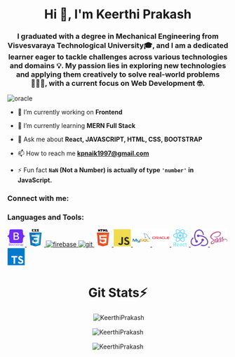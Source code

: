 <h1 align="center">Hi 👋, I'm Keerthi Prakash</h1>
<h3 align="center">I graduated with a degree in Mechanical Engineering from Visvesvaraya Technological University🎓, and I am a dedicated learner eager to tackle challenges across various technologies and domains 💡. My passion lies in exploring new technologies and applying them creatively to solve real-world problems 👨🏻‍💻, with a current focus on Web Development 🤓.</h3>

 <img src="https://cdn.sanity.io/images/hvk0tap5/production/f41e4d86f6d0134e519c8fa1a16cfb7ab34cb047-1920x1080.png?w=2000&fm=webp&fit=max&auto=format" alt="oracle" />

- 🔭 I’m currently working on **Frontend**

- 🌱 I’m currently learning **MERN Full Stack**

- 💬 Ask me about **React, JAVASCRIPT, HTML, CSS, BOOTSTRAP**

- 📫 How to reach me **kpnaik1997@gmail.com**

- ⚡ Fun fact **`NaN` (Not a Number) is actually of type `'number'` in JavaScript.**

<h3 align="left">Connect with me:</h3>
<p align="left">
</p>

<h3 align="left">Languages and Tools:</h3>
<p align="left"> <a href="https://getbootstrap.com" target="_blank" rel="noreferrer"> <img src="https://raw.githubusercontent.com/devicons/devicon/master/icons/bootstrap/bootstrap-plain-wordmark.svg" alt="bootstrap" width="40" height="40"/> </a> <a href="https://www.w3schools.com/css/" target="_blank" rel="noreferrer"> <img src="https://raw.githubusercontent.com/devicons/devicon/master/icons/css3/css3-original-wordmark.svg" alt="css3" width="40" height="40"/> </a> <a href="https://firebase.google.com/" target="_blank" rel="noreferrer"> <img src="https://www.vectorlogo.zone/logos/firebase/firebase-icon.svg" alt="firebase" width="40" height="40"/> </a> <a href="https://git-scm.com/" target="_blank" rel="noreferrer"> <img src="https://www.vectorlogo.zone/logos/git-scm/git-scm-icon.svg" alt="git" width="40" height="40"/> </a> <a href="https://www.w3.org/html/" target="_blank" rel="noreferrer"> <img src="https://raw.githubusercontent.com/devicons/devicon/master/icons/html5/html5-original-wordmark.svg" alt="html5" width="40" height="40"/> </a> <a href="https://developer.mozilla.org/en-US/docs/Web/JavaScript" target="_blank" rel="noreferrer"> <img src="https://raw.githubusercontent.com/devicons/devicon/master/icons/javascript/javascript-original.svg" alt="javascript" width="40" height="40"/> </a> <a href="https://www.mysql.com/" target="_blank" rel="noreferrer"> <img src="https://raw.githubusercontent.com/devicons/devicon/master/icons/mysql/mysql-original-wordmark.svg" alt="mysql" width="40" height="40"/> </a> <a href="https://www.oracle.com/" target="_blank" rel="noreferrer"> <img src="https://raw.githubusercontent.com/devicons/devicon/master/icons/oracle/oracle-original.svg" alt="oracle" width="40" height="40"/> </a> <a href="https://reactjs.org/" target="_blank" rel="noreferrer"> <img src="https://raw.githubusercontent.com/devicons/devicon/master/icons/react/react-original-wordmark.svg" alt="react" width="40" height="40"/> </a> <a href="https://redux.js.org" target="_blank" rel="noreferrer"> <img src="https://raw.githubusercontent.com/devicons/devicon/master/icons/redux/redux-original.svg" alt="redux" width="40" height="40"/> </a> <a href="https://sass-lang.com" target="_blank" rel="noreferrer"> <img src="https://raw.githubusercontent.com/devicons/devicon/master/icons/sass/sass-original.svg" alt="sass" width="40" height="40"/> </a> <a href="https://www.typescriptlang.org/" target="_blank" rel="noreferrer"> <img src="https://raw.githubusercontent.com/devicons/devicon/master/icons/typescript/typescript-original.svg" alt="typescript" width="40" height="40"/> </a> </p>

<div align="center">
<h1 align='center'>Git Stats⚡</h1>
 
 
  <p>
&nbsp;<img align="center"
      src="https://github-readme-stats.vercel.app/api?username=keerthiprakash&show_icons=true&locale=en"
      alt="KeerthiPrakash" />
</p>
 
  <p>
<img align="center" src="https://github-readme-streak-stats.herokuapp.com/?user=keerthiprakash&"
      alt="KeerthiPrakash" />
</p>
<p>
<img align="center"
      src="https://github-readme-stats.vercel.app/api/top-langs?username=keerthiprakash&show_icons=true&locale=en&layout=compact"
      alt="KeerthiPrakash" />
</p>
</div>
